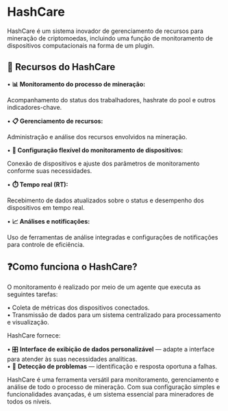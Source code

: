 # HashCare

HashCare é um sistema inovador de gerenciamento de recursos para mineração de criptomoedas, incluindo uma função de monitoramento de dispositivos computacionais na forma de um plugin.

## 🚀 Recursos do HashCare

• **📊 Monitoramento do processo de mineração:**

Acompanhamento do status dos trabalhadores, hashrate do pool e outros indicadores-chave.

• **📋 Gerenciamento de recursos:**&#x20;

Administração e análise dos recursos envolvidos na mineração.&#x20;

• **🔌 Configuração flexível do monitoramento de dispositivos:**&#x20;

Conexão de dispositivos e ajuste dos parâmetros de monitoramento conforme suas necessidades.&#x20;

• **⏱️ Tempo real (RT):**

Recebimento de dados atualizados sobre o status e desempenho dos dispositivos em tempo real.&#x20;

• **📈 Análises e notificações:**&#x20;

Uso de ferramentas de análise integradas e configurações de notificações para controle de eficiência.

## ❓Como funciona o HashCare?

O monitoramento é realizado por meio de um agente que executa as seguintes tarefas:&#x20;

• Coleta de métricas dos dispositivos conectados. \
• Transmissão de dados para um sistema centralizado para processamento e visualização.&#x20;

HashCare fornece:&#x20;

• 🎛️ **Interface de exibição de dados personalizável** — adapte a interface para atender às suas necessidades analíticas.\
• 🚨 **Detecção de problemas** — identificação e resposta oportuna a falhas.&#x20;

HashCare é uma ferramenta versátil para monitoramento, gerenciamento e análise de todo o processo de mineração. Com sua configuração simples e funcionalidades avançadas, é um sistema essencial para mineradores de todos os níveis.
